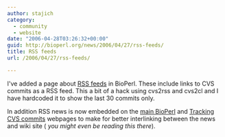 ```yaml
---
author: stajich
category:
  - community
  - website
date: "2006-04-28T03:26:32+00:00"
guid: http://bioperl.org/news/2006/04/27/rss-feeds/
title: RSS feeds
url: /2006/04/27/rss-feeds/

---
```

I've added a page about [RSS feeds](/wiki/BioPerl:RSS_feeds) in BioPerl. These include links to CVS commits as a RSS feed. This a bit of a hack using cvs2rss and cvs2cl and I have hardcoded it to show the last 30 commits only.

In addition RSS news is now embedded on the [main BioPerl](/) and [Tracking CVS commits](/wiki/Tracking_CVS_commits) webpages to make for better interlinking between the news and wiki site ( _you might even be reading this there_).
